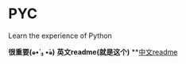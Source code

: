 # PYC
Learn the experience of Python


**很重要(๑•́ ₃ •̀๑)**
**英文readme(就是这个)**
**[中文readme](./README_zh.md)
